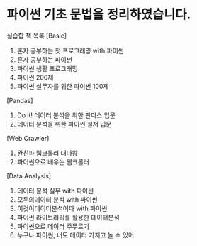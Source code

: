# 파이썬 기초 문법을 정리하였습니다. 

실습합 책 목록
[Basic]
1. 혼자 공부하는 첫 프로그래밍 with 파이썬 
2. 혼자 공부하는 파이썬
3. 파이썬 생활 프로그래밍 
4. 파이썬 200제
5. 파이썬 실무자를 위한 파이썬 100제

[Pandas]
1. Do it! 데이터 분석을 위한 판다스 입문
2. 데이터 분석을 위한 파이썬 철저 입문

[Web Crawler]
1. 완친파 웹크롤러 대마왕
2. 파이썬으로 배우는 웹크롤러

[Data Analysis]
1. 데이터 분석 실무 with 파이썬
2. 모두의데이터 분석 with 파이썬
3. 이것이데이터분석이다 with 파이썬
4. 파이썬 라이브러리를 활용한 데이터분석
5. 파이썬으로 데이터 주무르기
6. 누구나 파이썬, 너도 데이터 가지고 놀 수 있어
